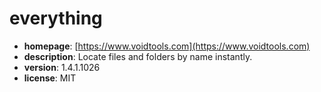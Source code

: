# everything

- **homepage**: [https://www.voidtools.com](https://www.voidtools.com)
- **description**: Locate files and folders by name instantly.
- **version**: 1.4.1.1026
- **license**: MIT

